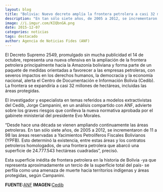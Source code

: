 ```yaml
---
layout: blog
title: "Bolivia: Nuevo decreto amplía la frontera petrolera a casi 32 millones de hectáreas"
description: "En tan sólo siete años, de 2005 a 2012, se incrementaron de 11 a 98 las áreas reservadas a Yacimientos Petrolíferos Fiscales Bolivianos (YPFB)."
image: //i.imgur.com/KIQbnGA.png
date: 2015-12-07
categories: noticias
tags: destacado
author: Agencia de Noticias Fides (ANF)
---
```


El Decreto Supremo 2549, promulgado sin mucha publicidad el 14 de octubre, representa una nueva ofensiva en la ampliación de la frontera petrolera principalmente hacia la Amazonía boliviana y forma parte de un paquete de medidas orientadas a favorecer a las empresas petroleras, con severos impactos en los derechos humanos, la democracia y la economía nacional, alerta el Centro de Documentación e Información Bolivia (Cedib). La frontera se expandiría a casi 32 millones de hectáreas, incluidas las áreas protegidas.

El investigador y especialista en temas referidos a modelos extractivistas del Cedib, Jorge Campanini, en un análisis compartido con ANF, advierte sobre los graves riesgos que conlleva la nueva normativa aprobada por el gabinete ministerial del presidente Evo Morales.

“Desde hace una década se vienen ampliando continuamente las áreas petroleras. En tan sólo siete años, de 2005 a 2012, se incrementaron de 11 a 98 las áreas reservadas a Yacimientos Petrolíferos Fiscales Bolivianos (YPFB). Esto determinó la existencia, entre estas áreas y los contratos petroleros homologados, de una frontera petrolera que abarcó una superficie de 24.777.543 hectáreas cuadradas”, precisó.

Esta superficie inédita de frontera petrolera en la historia de Bolivia -ya que representa aproximadamente un tercio de la superficie total del país- se perfila como una amenaza de muerte hacia territorios indígenas y áreas protegidas, según Campanini.

<b>FUENTE:</b>[ANF](//www.noticiasfides.com/economia/nuevo-decreto-de-evo-amplia-la-frontera-petrolera-a-casi-32-millones-de-hectareas-359377/)
<b>IMAGEN:</b>[Cedib](//www.cedib.org/)
